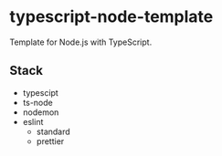 # typescript-node-template

Template for Node.js with TypeScript.

## Stack

- typescipt
- ts-node
- nodemon
- eslint
  - standard
  - prettier
